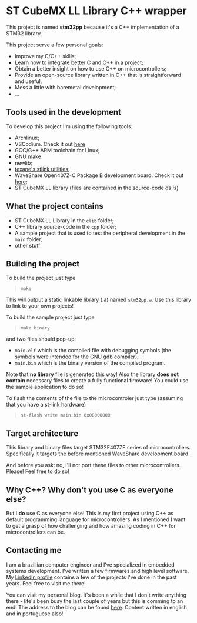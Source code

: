 # ST CubeMX LL Library C++ wrapper

This project is named **stm32pp** because it's a C++ implementation of a STM32 library.

This project serve a few personal goals:
* Improve my C/C++ skills;
* Learn how to integrate better C and C++ in a project;
* Obtain a better insight on how to use C++ on microcontrollers;
* Provide an open-source library written in C++ that is straightforward and useful;
* Mess a little with baremetal development;
* ...

## Tools used in the development

To develop this project I'm using the following tools:
* Archlinux;
* VSCodium. Check it out [here](https://github.com/VSCodium/vscodium)
* GCC/G++ ARM toolchain for Linux;
* GNU make
* newlib;
*  [texane's stlink utilities](https://github.com/texane/stlink);
* WaveShare Open407Z-C Package B development board. Check it out [here](https://www.waveshare.com/product/mcu-tools/stm32/open/open407z-c-package-b.htm|);
* ST CubeMX LL library (files are contained in the source-code *as is*)

## What the project contains

* ST CubeMX LL Library in the `clib` folder;
* C++ library source-code in the `cpp` folder;
* A sample project that is used to test the peripheral development in the `main` folder;
* other stuff

## Building the project

To build the project just type
> `make`

This will output a static linkable library (.a) named `stm32pp.a`. Use this library to link to your own projects!

To build the sample project just type
> `make binary`

and two files should pop-up:
* `main.elf` which is the compiled file with debugging symbols (the symbols were intended for the GNU gdb compiler);
* `main.bin` which is the binary version of the compiled program.

Note that **no library** file is generated this way! Also the library **does not contain** necessary files to create a fully functional firmware! You could use the sample application to do so!

To flash the contents of the file to the microcontroler just type (assuming that you have a st-link hardware)

> `st-flash write main.bin 0x08000000`

## Target architecture

This library and binary files target STM32F407ZE series of microcontrollers. Specifically it targets the before mentioned WaveShare development board.

And before you ask: no, I'll not port these files to other microcontrollers. Please! Feel free to do so!

## Why C++? Why don't you use C as everyone else?

But I **do** use C as everyone else! This is my first project using C++ as default programming language for microcontrollers. As I mentioned I want to get a grasp of how challenging and how amazing coding in C++ for microcontrollers can be.

## Contacting me

I am a brazillian computer engineer and I've specialized in embedded systems development. I've written a few firmwares and high level software. My [LinkedIn profile](https://linkedin.com/in/cristovaozr) contains a few of the projects I've done in the past years. Feel free to visit me there!

You can visit my personal blog. It's been a while that I don't write anything there - life's been busy the last couple of years but this is comming to an end! The address to the blog can be found [here](https://cristovaorufino.wordpress.com/). Content written in english and in portuguese also!